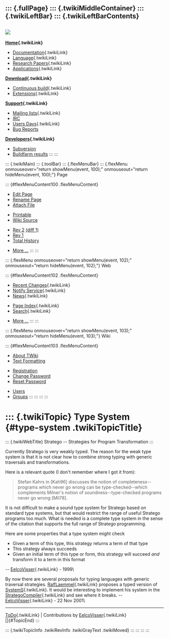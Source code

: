 ::: {.fullPage}
::: {.twikiMiddleContainer}
::: {.twikiLeftBar}
::: {.twikiLeftBarContents}
  ----------------------------------------------------------------------------------
  [![](../pub/Stratego/StrategoLogo/StrategoLogoTextlessWhite-100px.png)](WebHome)
  ----------------------------------------------------------------------------------

**[Home](WebHome){.twikiLink}**

-   [Documentation](StrategoDocumentation){.twikiLink}
-   [Language](StrategoLanguage){.twikiLink}
-   [Research Papers](StrategoPublications){.twikiLink}
-   [Applications](StrategoApplication){.twikiLink}

**[Download](StrategoDownload){.twikiLink}**

-   [Continuous build](ContinuousBuild){.twikiLink}
-   [Extensions](AdditionalPackageDownload){.twikiLink}

**[Support](StrategoSupport){.twikiLink}**

-   [Mailing lists](MailingList){.twikiLink}
-   [IRC](irc://irc.freenode.net/#stratego)
-   [Users Days](StrategoUsersDay){.twikiLink}
-   [Bug Reports](http://yellowgrass.org/project/StrategoXT)

**[Developers](StrategoDev){.twikiLink}**

-   [Subversion](https://svn.strategoxt.org/repos/StrategoXT/strategoxt/trunk)
-   [Buildfarm
    results](http://hydra.nixos.org/jobset/strategoxt/strategoxt-release/all)
:::
:::

::: {.twikiMain}
::: {.toolBar}
::: {.flexMenuBar}
::: {.flexMenu onmouseover="return showMenu(event, 100);" onmouseout="return hideMenu(event, 100);"}
Page

::: {#flexMenuContent100 .flexMenuContent}
-   [Edit
    Page](http://www.program-transformation.org/edit/Stratego/TypeSystem?t=1536825715)
-   [Rename
    Page](http://www.program-transformation.org/rename/Stratego/TypeSystem)
-   [Attach
    File](http://www.program-transformation.org/attach/Stratego/TypeSystem)

<!-- -->

-   [Printable](http://www.program-transformation.org/view/Stratego/TypeSystem?skin=print.pattern)
-   [Wiki
    Source](http://www.program-transformation.org/view/Stratego/TypeSystem?skin=text&raw=on&contenttype=text/plain)

<!-- -->

-   [Rev
    2](http://www.program-transformation.org/view/Stratego/TypeSystem?rev=1.2)
    [(diff 1)](http://www.program-transformation.org/rdiff/Stratego/TypeSystem?rev1=1.2&rev2=1.1)
-   [Rev
    1](http://www.program-transformation.org/view/Stratego/TypeSystem?rev=1.1)
-   [Total
    History](http://www.program-transformation.org/rdiff/Stratego/TypeSystem)

<!-- -->

-   [More
    \...](http://www.program-transformation.org/oops/Stratego/TypeSystem?template=oopsmore&param1=1.2&param2=1.2)
:::
:::

::: {.flexMenu onmouseover="return showMenu(event, 102);" onmouseout="return hideMenu(event, 102);"}
Web

::: {#flexMenuContent102 .flexMenuContent}
-   [Recent Changes](WebChanges){.twikiLink}
-   [Notify Service](WebNotify){.twikiLink}
-   [News](WebNews){.twikiLink}

<!-- -->

-   [Page Index](WebIndex){.twikiLink}
-   [Search](WebSearch){.twikiLink}

<!-- -->

-   [More
    \...](http://www.program-transformation.org/oops/Stratego/TypeSystem?template=oopsmore&param1=1.2&param2=1.2)
:::
:::

::: {.flexMenu onmouseover="return showMenu(event, 103);" onmouseout="return hideMenu(event, 103);"}
Wiki

::: {#flexMenuContent103 .flexMenuContent}
-   [About
    TWiki](http://www.program-transformation.org/view/TWiki/WebHome)
-   [Text
    Formatting](http://www.program-transformation.org/view/TWiki/TextFormattingRules)

<!-- -->

-   [Registration](http://www.program-transformation.org/view/TWiki/TWikiRegistration)
-   [Change
    Password](http://www.program-transformation.org/view/TWiki/ChangePassword)
-   [Reset
    Password](http://www.program-transformation.org/view/TWiki/ResetPassword)

<!-- -->

-   [Users](http://www.program-transformation.org/view/Main/TWikiUsers)
-   [Groups](http://www.program-transformation.org/view/Main/TWikiGroups)
:::
:::
:::
:::

::: {.twikiTopic}
Type System {#type-system .twikiTopicTitle}
===========

::: {.twikiWebTitle}
Stratego \-- Strategies for Program Transformation
:::

Currently Stratego is very weakly typed. The reason for the weak type
system is that it is not clear how to combine strong typing with generic
traversals and transformations.

Here is a relevant quote (I don\'t remember where I got it from):

> Stefan Kahrs in \[Kah96\] discusses the notion of
> completeness\--programs which never go wrong can be
> type-checked\--which complements Milner\'s notion of
> soundness\--type-checked programs never go wrong \[Mil78\].

It is not difficult to make a sound type system for Stratego based on
standard type systems, but that would restrict the range of useful
Stratego programs too much. What is needed is a complete type system in
the sense of the citation that supports the full range of Stratego
programming.

Here are some properties that a type system might check

-   Given a term of this type, this strategy returns a term of that type
-   This strategy always succeeds
-   Given an initial term of this type or form, this strategy will
    succeed *and* transform it to a term in this format

\-- [EelcoVisser](../Main/EelcoVisser){.twikiLink} - 1999\

By now there are several proposals for typing languages with generic
traversal strategies.
[RalfLaemmel](../Transform/RalfLaemmel){.twikiLink} proposes a typed
version of [SystemS](SystemS){.twikiLink}. It would be interesting to
implement his system in the
[StrategoCompiler](StrategoCompiler){.twikiLink} and see where it
breaks. \-- [EelcoVisser](../Main/EelcoVisser){.twikiLink} - 22 Nov
2001\

------------------------------------------------------------------------

[ToDo](ToDo){.twikiLink} \| Contributions by
[EelcoVisser](../Main/EelcoVisser){.twikiLink}\
[]{#TopicEnd}
:::

::: {.twikiTopicInfo .twikiRevInfo .twikiGrayText .twikiMoved}
:::
:::
:::
:::
